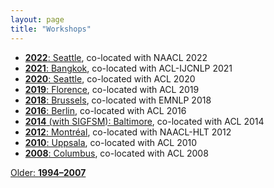 ```yaml
---
layout: page
title: "Workshops"
---
```

- [**2022**: Seattle](2022), co-located with NAACL 2022
- [**2021**: Bangkok](2021), co-located with ACL-IJCNLP 2021
- [**2020**: Seattle](2020), co-located with ACL 2020
- [**2019**: Florence](2019), co-located with ACL 2019
- [**2018**: Brussels](2018), co-located with EMNLP 2018
- [**2016**: Berlin](https://www2.ling.ohio-state.edu/sigmorphon/), co-located with ACL 2016
- [**2014** (with SIGFSM): Baltimore](http://mirror.aclweb.org/acl2014/W14-28/index.html), co-located with ACL 2014
- [**2012**: Montréal](http://www.nltg.brighton.ac.uk/research/sigmorphon2012/), co-located with NAACL-HLT 2012
- [**2010**: Uppsala](https://quote.ucsd.edu/phonoloblog/2010/01/16/sigmorphon-2010/), co-located with ACL 2010
- [**2008**: Columbus](http://dblp1.uni-trier.de/db/conf/sigmorphon/sigmorphon2008), co-located with ACL 2008

[Older: **1994–2007**](http://salad.cs.swarthmore.edu/sigphon/biblio/proceedings.php)
